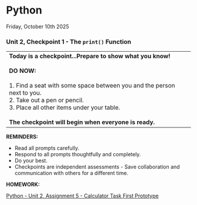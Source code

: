 # Python
Friday, October 10th 2025

### Unit 2, Checkpoint 1 - The `print()` Function

<table>
  <tr>
    <td><b>Today is a checkpoint...Prepare to show what you know!</b><br><br>
    <b>DO NOW:</b><br><br>
    1. Find a seat with some space between you and the person next to you.<br>
    2. Take out a pen or pencil.<br>
    3. Place all other items under your table.<br><br>
    <b>The checkpoint will begin when everyone is ready.</b></td>
  </tr>
</table>

**REMINDERS:** 

* Read all prompts carefully.
* Respond to all prompts thoughtfully and completely.
* Do your best.
* Checkpoints are independent assessments - Save collaboration and communication with others for a different time.

**HOMEWORK:** 

[Python - Unit 2, Assignment 5 - Calculator Task First Prototype](https://github.com/MrJSwotinsky/Python_2025_2026/blob/main/Unit_02_Python_Basics_Deep_Dive/Assignments/Assignment_05_Calculator_Task_First_Prototype.md)
